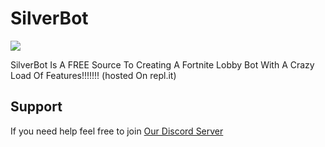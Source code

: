 # SilverBot

<a href="https://discord.gg/qMSss4e"><img src="https://discordapp.com/api/guilds/748905093167841360/widget.png?style=banner2" /></a>

SilverBot Is A FREE Source To Creating A Fortnite Lobby Bot With A Crazy Load Of Features!!!!!!! (hosted On repl.it)
## Support
If you need help feel free to join [Our Discord Server](https://discord.gg/qMSss4e)
